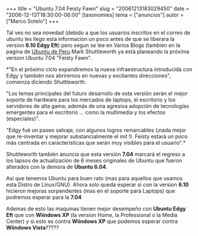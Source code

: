 +++
title = "Ubuntu 7.04 Feisty Fawn"
slug = "20061213183029450"
date = "2006-12-13T18:30:00-06:00"
[taxonomies]
tema = ["anuncios"]
autor = ["Marco Sotelo"]
+++

Tal ves no sea novedad (debido a que los usuarios inscritos en el correo
de ubuntu les llego esta informacion un poco antes de que se liberara la
version **6.10 Edgy Eft**) pero segun se lee en Varios Blogs (tambien en
la pagina de [Ubuntu de Peru](http://www.ubuntu-pe.org) Mark
Shuttleworth ya está planeando la próxima version Ubuntu 7.04 "Feisty
Fawn".


<!-- more -->
*"En el próximo ciclo expandiremos la nueva infraestructura introducida
con Edgy y también nos abriremos en nuevas y excitantes direcciones",
comienza diciendo Shuttleworth.

"Los temas principales del futuro desarrollo de esta versión serán el
mejor soporte de hardware para los mercados de laptops, el escritorio y
los servidores de alta gama; además de una agresiva adopción de
tecnologías emergentes para el escritorio … como la multimedia y los
efectos (especiales)".

"Edgy fué un paseo salvaje, con algunos logros remarcables (¡nada mejor
que re-inventar y mejorar substancialmente el init !). Feisty estará un
poco más centrada en características que serán muy visibles para el
usuario".*

Shuttleworth también anuncia que esta versión **7.04** marcará el
regreso a los lapsos de actualización de 6 meses originales de Ubuntu
que fueron alterados con la demora de **Ubuntu 6.04**.

Asi que tenemos Ubuntu para buen rato (mas para aquellos que usamos esta
Distro de Linux/GNU).
Ahora solo queda esperar si con la version **6.10** hicieron mejoras
sorpendentes (mas en el soporte para Laptops) que podremos esperar para
la **7.04**

Ademas de esto las maquinas tienen mejor desempeño con **Ubuntu Edgy
Eft** que con **Wiindows XP** (la version Home, la Professional o la
Media Center) y si esto es contra **Wiindows XP** que podemos esperar
contra **Wiindows Vista**?????
